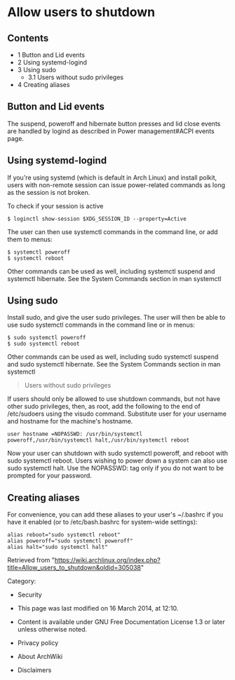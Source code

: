 Allow users to shutdown
=======================

Contents
--------

-   1 Button and Lid events
-   2 Using systemd-logind
-   3 Using sudo
    -   3.1 Users without sudo privileges
-   4 Creating aliases

Button and Lid events
---------------------

The suspend, poweroff and hibernate button presses and lid close events
are handled by logind as described in Power management#ACPI events page.

Using systemd-logind
--------------------

If you're using systemd (which is default in Arch Linux) and install
polkit, users with non-remote session can issue power-related commands
as long as the session is not broken.

To check if your session is active

    $ loginctl show-session $XDG_SESSION_ID --property=Active

The user can then use systemctl commands in the command line, or add
them to menus:

    $ systemctl poweroff
    $ systemctl reboot

Other commands can be used as well, including systemctl suspend and
systemctl hibernate. See the System Commands section in man systemctl

Using sudo
----------

Install sudo, and give the user sudo privileges. The user will then be
able to use sudo systemctl commands in the command line or in menus:

    $ sudo systemctl poweroff
    $ sudo systemctl reboot

Other commands can be used as well, including sudo systemctl suspend and
sudo systemctl hibernate. See the System Commands section in
man systemctl

> Users without sudo privileges

If users should only be allowed to use shutdown commands, but not have
other sudo privileges, then, as root, add the following to the end of
/etc/sudoers using the visudo command. Substitute user for your username
and hostname for the machine's hostname.

    user hostname =NOPASSWD: /usr/bin/systemctl poweroff,/usr/bin/systemctl halt,/usr/bin/systemctl reboot

Now your user can shutdown with sudo systemctl poweroff, and reboot with
sudo systemctl reboot. Users wishing to power down a system can also use
sudo systemctl halt. Use the NOPASSWD: tag only if you do not want to be
prompted for your password.

Creating aliases
----------------

For convenience, you can add these aliases to your user's ~/.bashrc if
you have it enabled (or to /etc/bash.bashrc for system-wide settings):

    alias reboot="sudo systemctl reboot"
    alias poweroff="sudo systemctl poweroff"
    alias halt="sudo systemctl halt"

Retrieved from
"https://wiki.archlinux.org/index.php?title=Allow_users_to_shutdown&oldid=305038"

Category:

-   Security

-   This page was last modified on 16 March 2014, at 12:10.
-   Content is available under GNU Free Documentation License 1.3 or
    later unless otherwise noted.
-   Privacy policy
-   About ArchWiki
-   Disclaimers
